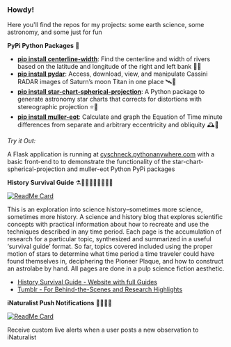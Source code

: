 ### Howdy!

Here you'll find the repos for my projects: some earth science, some astronomy, and some just for fun

**PyPi Python Packages** 🐍

- **[pip install centerline-width](https://pypi.org/project/centerline-width/)**: Find the centerline and width of rivers based on the latitude and longitude of the right and left bank 🌊🐍
- **[pip install pydar](https://pypi.org/project/pydar/)**: Access, download, view, and manipulate Cassini RADAR images of Saturn’s moon Titan in one place 🛰️🐍
- **[pip install star-chart-spherical-projection](https://pypi.org/project/star-chart-spherical-projection/)**: A Python package to generate astronomy star charts that corrects for distortions with stereographic projection ⭐🐍
- **[pip install muller-eot](https://pypi.org/project/muller-eot/)**: Calculate and graph the Equation of Time minute differences from separate and arbitrary eccentricity and obliquity 🕰️🐍

*Try it Out:*

A Flask application is running at [cyschneck.pythonanywhere.com](http://cyschneck.pythonanywhere.com/) with a basic front-end to to demonstrate the functionality of the star-chart-spherical-projection and muller-eot Python PyPi packages

**History Survival Guide** ⚗️👩🏽‍🚀🧮👨🏽‍🚀🔭

[![ReadMe Card](https://github-readme-stats.vercel.app/api/pin/?username=cyschneck&repo=History-Survival-Guide)](https://github.com/cyschneck/History-Survival-Guide)

This is an exploration into science history–sometimes more science, sometimes more history. A science and history blog that explores scientific concepts with practical information about how to recreate and use the techniques described in any time period. Each page is the accumulation of research for a particular topic, synthesized and summarized in a useful ‘survival guide’ format. So far, topics covered included using the proper motion of stars to determine what time period a time traveler could have found themselves in, deciphering the Pioneer Plaque, and how to construct an astrolabe by hand. All pages are done in a pulp science fiction aesthetic.

- [History Survival Guide - Website with full Guides](https://historysurvivalguide.com/)
- [Tumblr - For Behind-the-Scenes and Research Highlights](https://historysurvivalguide.tumblr.com)

**iNaturalist Push Notifications** 🐛🌿🐌🍄

[![ReadMe Card](https://github-readme-stats.vercel.app/api/pin/?username=unaschneck&repo=intaturalist-push-notifications)](https://github.com/unaschneck/intaturalist-push-notifications)

Receive custom live alerts when a user posts a new observation to iNaturalist

